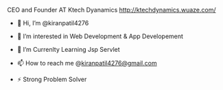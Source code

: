 CEO and Founder AT Ktech Dyanamics
http://ktechdynamics.wuaze.com/

- 👋 Hi, I’m @kiranpatil4276
- 👀 I’m interested in Web Development & App Developement
- 🌱 I’m  Currenlty Learning Jsp Servlet

- 📫 How to reach me @kiranpatil4276@gmail.com

- ⚡ Strong Problem Solver

<!---
kiranpatil4276/kiranpatil4276 is a ✨ special ✨ repository because its `README.md` (this file) appears on your GitHub profile.
You can click the Preview link to take a look at your changes.
--->
